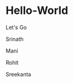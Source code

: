 # Hello-World
Let's Go
<div class="team">
  <p>Srinath</p>
  <p>Mani</p>
  <p>Rohit</p>
  <p>Sreekanta</p>
</div>
